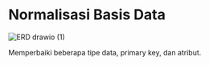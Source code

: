 # Normalisasi Basis Data

![ERD drawio (1)](https://user-images.githubusercontent.com/81552476/162355726-617f7b4b-e938-4a72-9368-de6593851d03.png)

Memperbaiki beberapa tipe data, primary key, dan atribut.

